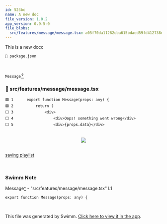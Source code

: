 ```yaml
---
id: 523bc
name: A new doc
file_version: 1.0.2
app_version: 0.9.5-0
file_blobs:
  src/features/message/message.tsx: a05f70da11282cba615bdaed59fd412738e28dc4
---
```


This is a new docc

`📄 package.json`




<br/>

`Message`[<sup id="Z2auWFa">↓</sup>](#f-Z2auWFa)
<!-- NOTE-swimm-snippet: the lines below link your snippet to Swimm -->
### 📄 src/features/message/message.tsx
```tsx
🟩 1      export function Message(props: any) {
🟩 2          return (
⬜ 3              <div>
⬜ 4                  <div>Oops! something went wrong</div>
⬜ 5                  <div>{props.data}</div>
```

<br/>

<div align="center"><img src="https://media1.giphy.com/media/J1YFTAeTT3UAxnl6Bx/giphy.gif?cid=d56c4a8baudw59ksq0lhmbfl877e4qlnlgrt3tyi51ddwwr5&rid=giphy.gif&ct=g" style="width:'50%'"/></div>

<br/>

[saving playlist](saving-playlist.eu33a.pl.sw.md)

<br/>

<!-- THIS IS AN AUTOGENERATED SECTION. DO NOT EDIT THIS SECTION DIRECTLY -->
### Swimm Note

<span id="f-Z2auWFa">Message</span>[^](#Z2auWFa) - "src/features/message/message.tsx" L1
```tsx
export function Message(props: any) {
```

<br/>

This file was generated by Swimm. [Click here to view it in the app](http://localhost:5000/repos/Z2l0aHViJTNBJTNBc3Rva2Utd2VhdGhlciUzQSUzQUFkZGllQ29oZW4=/docs/523bc).